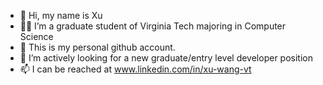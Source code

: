 - 👋 Hi, my name is Xu
- 👩‍🎓 I’m a graduate student of Virginia Tech majoring in Computer Science 
- 🌱 This is my personal github account.
- 💞️ I’m actively looking for a new graduate/entry level developer position
- 📫 I can be reached at www.linkedin.com/in/xu-wang-vt

<!---
xu-wang-vt/xu-wang-vt is a ✨ special ✨ repository because its `README.md` (this file) appears on your GitHub profile.
You can click the Preview link to take a look at your changes.
--->
